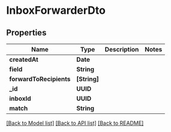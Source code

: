 # InboxForwarderDto

## Properties
Name | Type | Description | Notes
------------ | ------------- | ------------- | -------------
**createdAt** | **Date** |  | 
**field** | **String** |  | 
**forwardToRecipients** | **[String]** |  | 
**_id** | **UUID** |  | 
**inboxId** | **UUID** |  | 
**match** | **String** |  | 

[[Back to Model list]](../README#documentation-for-models) [[Back to API list]](../README#documentation-for-api-endpoints) [[Back to README]](../README)


